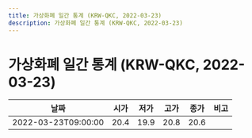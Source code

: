 ```yaml
---
title: 가상화폐 일간 통계 (KRW-QKC, 2022-03-23)
description: 가상화폐 일간 통계 (KRW-QKC, 2022-03-23)
---
```


가상화폐 일간 통계 (KRW-QKC, 2022-03-23)
===

|날짜|시가|저가|고가|종가|비고|
|--|--|--|--|--|--|
|2022-03-23T09:00:00|20.4|19.9|20.8|20.6|    |
